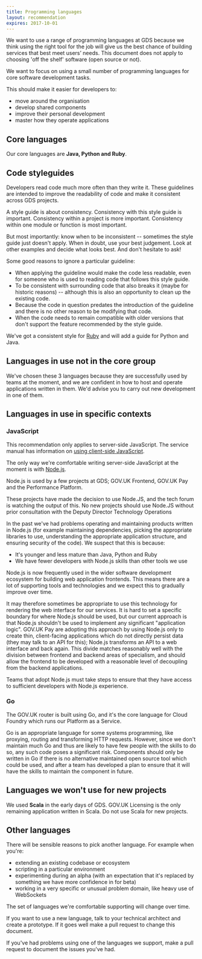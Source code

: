 ```yaml
---
title: Programming languages
layout: recommendation
expires: 2017-10-01
---
```


We want to use a range of programming languages at GDS because we think
using the right tool for the job will give us the best chance of building
services that best meet users’ needs. This document does not apply to
choosing 'off the shelf' software (open source or not).

We want to focus on using a small number of programming languages for
core software development tasks.

This should make it easier for developers to:

- move around the organisation
- develop shared components
- improve their personal development
- master how they operate applications

## Core languages

Our core languages are __Java, Python and Ruby__.

## Code styleguides

Developers read code much more often than they write it. These guidelines
are intended to improve the readability of code and make it consistent
across GDS projects.

A style guide is about consistency. Consistency with this style guide is
important. Consistency within a project is more important. Consistency within
one module or function is most important.

But most importantly: know when to be inconsistent -- sometimes the style guide
just doesn't apply. When in doubt, use your best judgement. Look at other
examples and decide what looks best. And don't hesitate to ask!

Some good reasons to ignore a particular guideline:

- When applying the guideline would make the code less readable, even for
  someone who is used to reading code that follows this style guide.
- To be consistent with surrounding code that also breaks it (maybe for
  historic reasons) -- although this is also an opportunity to clean up the
  existing code.
- Because the code in question predates the introduction of the guideline and
  there is no other reason to be modifying that code.
- When the code needs to remain compatible with older versions that
  don't support the feature recommended by the style guide.

We've got a consistent style for [Ruby](programming-languages/ruby.html) and will
add a guide for Python and Java.

## Languages in use not in the core group

We've chosen these 3 languages because they are successfully used by
teams at the moment, and we are confident in how to host and operate
applications written in them. We'd advise you to carry out new
development in one of them.

## Languages in use in specific contexts

### JavaScript

This recommendation only applies to server-side JavaScript.
The service manual has information on
[using client-side JavaScript][manual_js].

[manual_js]: https://www.gov.uk/service-manual/technology/using-progressive-enhancement

The only way we're comfortable writing server-side JavaScript at the
moment is with [Node.js][nodejs].

[nodejs]: https://nodejs.org/

Node.js is used by a few projects at GDS; GOV.UK Frontend, GOV.UK Pay and the Performance Platform.

These projects have made the decision to use Node.JS, and the tech forum is watching the output of this. No new projects should use Node.JS without prior consultation with the Deputy Director Technology Operations

In the past we've had problems operating and maintaining products written in
Node.js (for example maintaining dependencies, picking the appropriate
libraries to use, understanding the appropriate application structure, and
ensuring security of the code). We suspect that this is because:

- It's younger and less mature than Java, Python and Ruby
- We have fewer developers with Node.js skills than other tools we use

Node.js is now frequently used in the wider software development ecosystem for
building web application frontends. This means there are a lot of supporting
tools and technologies and we expect this to gradually improve over time.

It may therefore sometimes be appropriate to use this technology for rendering
the web interface for our services. It is hard to set a specific boundary for
where Node.js should be used, but our current approach is that Node.js shouldn't
be used to implement any significant "application logic". GOV.UK Pay are adopting
this approach by using Node.js only to create thin, client-facing applications
which do not directly persist data (they may talk to an API for this); Node.js
transforms an API to a web interface and back again. This divide matches reasonably
well with the division between frontend and backend areas of specialism, and
should allow the frontend to be developed with a reasonable level of decoupling
from the backend applications.

Teams that adopt Node.js must take steps to ensure that they have access to
sufficient developers with Node.js experience.

### Go

The GOV.UK router is built using Go, and it's the core language for Cloud
Foundry which runs our Platform as a Service.

Go is an appropriate language for some systems programming, like proxying,
routing and transforming HTTP requests. However, since we don't maintain much
Go and thus are likely to have few people with the skills to do so, any such
code poses a significant risk. Components should only be written in Go if
there is no alternative maintained open source tool which could be used, and
after a team has developed a plan to ensure that it will have the skills to
maintain the component in future.

## Languages we won't use for new projects

We used __Scala__ in the early days of GDS. GOV.UK Licensing is the only remaining
application written in Scala. Do not use Scala for new projects.

## Other languages

There will be sensible reasons to pick another language. For example when you're:

- extending an existing codebase or ecosystem
- scripting in a particular environment
- experimenting during an alpha (with an expectation that it's replaced by something we have more confidence in for beta)
- working in a very specific or unusual problem domain, like heavy use of WebSockets

The set of languages we're comfortable supporting will change over time.

If you want to use a new language, talk to your technical architect and create
a prototype. If it goes well make a pull request to change this document.

If you've had problems using one of the languages we support, make a pull request to
document the issues you've had.
